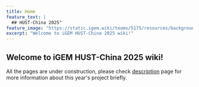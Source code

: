 ```yaml
---
title: Home
feature_text: |
  ## HUST-China 2025"
feature_image: "https://static.igem.wiki/teams/5175/resources/background/bg-04.png"
excerpt: "Welcome to iGEM HUST-China 2025 wiki!"
---
```


<!-- Include lottie animation -->
<!-- <lottie-player id="lottie-animation" src="https://static.igem.wiki/teams/5175/static/lottie-seed.json" background="#B5DDC5" speed="1" direction="1" mode="bounce" loop autoplay></lottie-player> -->

## Welcome to iGEM HUST-China 2025 wiki!

All the pages are under construction, please check [description](description) page for more information about this year's project briefly.


<!-- {% include index.html %} -->
